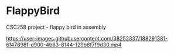 # FlappyBird
CSC258 project - flappy bird in assembly


https://user-images.githubusercontent.com/38252337/188291381-6f47898f-d900-4b63-8144-129b8f7f9d30.mp4

